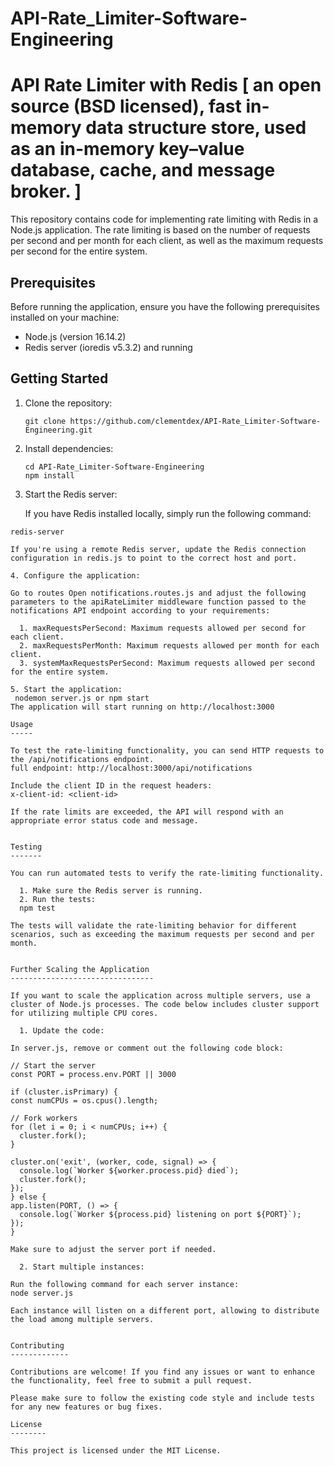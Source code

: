 # API-Rate_Limiter-Software-Engineering

# API Rate Limiter with Redis [ an open source (BSD licensed), fast in-memory data structure store, used as an in-memory key–value database, cache, and message broker. ]

This repository contains code for implementing rate limiting with Redis in a Node.js application. The rate limiting is based on the number of requests per second and per month for each client, as well as the maximum requests per second for the entire system.

## Prerequisites

Before running the application, ensure you have the following prerequisites installed on your machine:

- Node.js (version 16.14.2)
- Redis server (ioredis v5.3.2) and running

## Getting Started

1. Clone the repository:

   ```shell
   git clone https://github.com/clementdex/API-Rate_Limiter-Software-Engineering.git

2. Install dependencies:

   ```shell
   cd API-Rate_Limiter-Software-Engineering
   npm install

3. Start the Redis server:

   If you have Redis installed locally, simply run the following command:

  ```shell
  redis-server

If you're using a remote Redis server, update the Redis connection configuration in redis.js to point to the correct host and port.

4. Configure the application:

Go to routes Open notifications.routes.js and adjust the following parameters to the apiRateLimiter middleware function passed to the notifications API endpoint according to your requirements:

	1. maxRequestsPerSecond: Maximum requests allowed per second for each client.
	2. maxRequestsPerMonth: Maximum requests allowed per month for each client.
	3. systemMaxRequestsPerSecond: Maximum requests allowed per second for the entire system.

5. Start the application:
   nodemon server.js or npm start
The application will start running on http://localhost:3000

Usage
-----

To test the rate-limiting functionality, you can send HTTP requests to the /api/notifications endpoint.
full endpoint: http://localhost:3000/api/notifications

Include the client ID in the request headers:
x-client-id: <client-id>

If the rate limits are exceeded, the API will respond with an appropriate error status code and message.


Testing
-------

You can run automated tests to verify the rate-limiting functionality.

	1. Make sure the Redis server is running.
	2. Run the tests:
	npm test

The tests will validate the rate-limiting behavior for different scenarios, such as exceeding the maximum requests per second and per month.


Further Scaling the Application
--------------------------------

If you want to scale the application across multiple servers, use a cluster of Node.js processes. The code below includes cluster support for utilizing multiple CPU cores.

	1. Update the code:

In server.js, remove or comment out the following code block:

// Start the server
const PORT = process.env.PORT || 3000

if (cluster.isPrimary) {
  const numCPUs = os.cpus().length;

  // Fork workers
  for (let i = 0; i < numCPUs; i++) {
    cluster.fork();
  }

  cluster.on('exit', (worker, code, signal) => {
    console.log(`Worker ${worker.process.pid} died`);
    cluster.fork();
  });
} else {
  app.listen(PORT, () => {
    console.log(`Worker ${process.pid} listening on port ${PORT}`);
  });
}

Make sure to adjust the server port if needed.

	2. Start multiple instances:

Run the following command for each server instance:
node server.js

Each instance will listen on a different port, allowing to distribute the load among multiple servers.


Contributing
-------------

Contributions are welcome! If you find any issues or want to enhance the functionality, feel free to submit a pull request.

Please make sure to follow the existing code style and include tests for any new features or bug fixes.

License
--------

This project is licensed under the MIT License.
